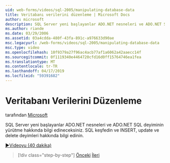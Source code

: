 ```yaml
---
uid: web-forms/videos/sql-2005/manipulating-database-data
title: Veritabanı verilerini düzenleme | Microsoft Docs
author: microsoft
description: SQL Server yeni başlayanlar ADO.NET nesneleri ve ADO.NET SQL deyiminin yürütme hakkında bilgi edineceksiniz. SQL keşfedin ve INSERT, update ve delete sta. hakkında bilgi edinin...
ms.author: riande
ms.date: 03/29/2006
ms.assetid: 03a4cdda-480f-43fa-891c-a976633d90ae
msc.legacyurl: /web-forms/videos/sql-2005/manipulating-database-data
msc.type: video
ms.openlocfilehash: 10f9379a27f96ac4acb77af1a6062a42aaecc14f
ms.sourcegitcommit: 0f1119340e4464720cfd16d0ff15764746ea1fea
ms.translationtype: MT
ms.contentlocale: tr-TR
ms.lasthandoff: 04/17/2019
ms.locfileid: "59391682"
---
```

# <a name="manipulating-database-data"></a>Veritabanı Verilerini Düzenleme

tarafından [Microsoft](https://github.com/microsoft)

SQL Server yeni başlayanlar ADO.NET nesneleri ve ADO.NET SQL deyiminin yürütme hakkında bilgi edineceksiniz. SQL keşfedin ve INSERT, update ve delete deyimleri hakkında bilgi edinin.

[&#9654;Videoyu (40 dakika)](https://channel9.msdn.com/Blogs/ASP-NET-Site-Videos/manipulating-database-data)

> [!div class="step-by-step"]
> [Önceki](designing-relational-database-tables.md)
> [İleri](more-structured-query-language.md)

